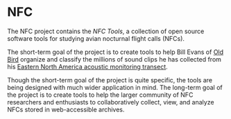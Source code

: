 NFC
===

The NFC project contains the *NFC Tools*, a collection of open source software tools for studying avian nocturnal flight calls (NFCs).

The short-term goal of the project is to create tools to help Bill Evans of [Old Bird](http://www.oldbird.org) organize and classify the millions of sound clips he has collected from his [Eastern North America acoustic monitoring transect](http://www.oldbird.org/Data/2013/TransNE2013/NETransect-2013.html).

Though the short-term goal of the project is quite specific, the tools are being designed with much wider application in mind. The long-term goal of the project is to create tools to help the larger community of NFC researchers and enthusiasts to collaboratively collect, view, and analyze NFCs stored in web-accessible archives.
